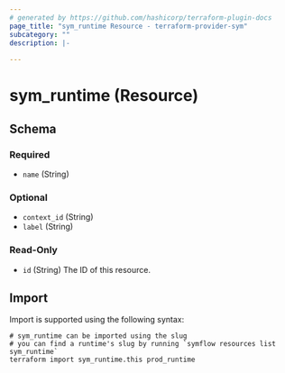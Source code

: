 ```yaml
---
# generated by https://github.com/hashicorp/terraform-plugin-docs
page_title: "sym_runtime Resource - terraform-provider-sym"
subcategory: ""
description: |-
  
---
```


# sym_runtime (Resource)





<!-- schema generated by tfplugindocs -->
## Schema

### Required

- `name` (String)

### Optional

- `context_id` (String)
- `label` (String)

### Read-Only

- `id` (String) The ID of this resource.

## Import

Import is supported using the following syntax:

```shell
# sym_runtime can be imported using the slug
# you can find a runtime's slug by running `symflow resources list sym_runtime`
terraform import sym_runtime.this prod_runtime
```

